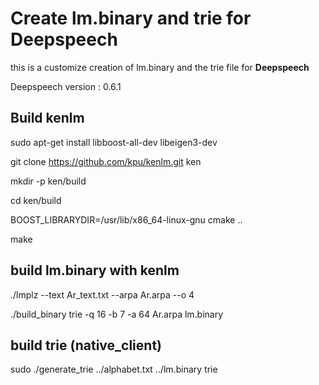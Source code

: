 # Create lm.binary and trie for Deepspeech

this is a customize creation of lm.binary and the trie file for  **Deepspeech**

Deepspeech version : 0.6.1

## Build kenlm
sudo apt-get install libboost-all-dev libeigen3-dev

git clone https://github.com/kpu/kenlm.git ken

mkdir -p ken/build

cd ken/build

BOOST_LIBRARYDIR=/usr/lib/x86_64-linux-gnu cmake ..

make

## build lm.binary with kenlm 
./lmplz --text Ar_text.txt --arpa  Ar.arpa --o 4

./build_binary trie -q 16 -b 7 -a 64 Ar.arpa lm.binary


## build trie (native_client)
sudo ./generate_trie ../alphabet.txt ../lm.binary  trie
